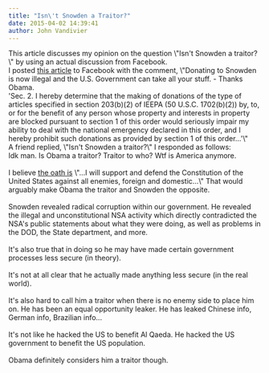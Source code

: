 ```yaml
---
title: "Isn\'t Snowden a Traitor?"
date: 2015-04-02 14:39:41
author: John Vandivier
---
```




<div data-contents=\"true\" data-reactid=\".3.1:4.0.$right.0.0.0.0.1.0.0.1.0.0\">
<div class=\"_209g _2vxa\" data-block=\"true\" data-offset-key=\"4mg59-0-0\" data-reactid=\".3.1:4.0.$right.0.0.0.0.1.0.0.1.0.0.$4mg59\">This article discusses my opinion on the question \"Isn't Snowden a traitor?\" by using an actual discussion from Facebook.</div>
<div class=\"_209g _2vxa\" data-block=\"true\" data-offset-key=\"4mg59-0-0\" data-reactid=\".3.1:4.0.$right.0.0.0.0.1.0.0.1.0.0.$4mg59\"></div>
<div class=\"_209g _2vxa\" data-block=\"true\" data-offset-key=\"4mg59-0-0\" data-reactid=\".3.1:4.0.$right.0.0.0.0.1.0.0.1.0.0.$4mg59\">I posted <a href=\"https://www.whitehouse.gov/the-press-office/2015/04/01/executive-order-blocking-property-certain-persons-engaging-significant-m\">this article</a> to Facebook with the comment, \"Donating to Snowden is now illegal and the U.S. Government can take all your stuff. - Thanks Obama.</div>
<div class=\"_209g _2vxa\" data-block=\"true\" data-offset-key=\"4mg59-0-0\" data-reactid=\".3.1:4.0.$right.0.0.0.0.1.0.0.1.0.0.$4mg59\">'Sec. 2. I hereby determine that the making of donations of the type of articles specified in section 203(b)(2) of IEEPA (50 U.S.C. 1702(b)(2)) by, to, or for the benefit of any person whose property and interests in property are blocked pursuant to section 1 of this order would seriously impair my ability to deal with the national emergency declared in this order, and I hereby prohibit such donations as provided by section 1 of this order...'\"</div>
<div class=\"_209g _2vxa\" data-block=\"true\" data-offset-key=\"4mg59-0-0\" data-reactid=\".3.1:4.0.$right.0.0.0.0.1.0.0.1.0.0.$4mg59\"></div>
<div class=\"_209g _2vxa\" data-block=\"true\" data-offset-key=\"4mg59-0-0\" data-reactid=\".3.1:4.0.$right.0.0.0.0.1.0.0.1.0.0.$4mg59\">A friend replied, \"Isn't Snowden a traitor?\" I responded as follows:</div>
<div class=\"_209g _2vxa\" data-block=\"true\" data-offset-key=\"4mg59-0-0\" data-reactid=\".3.1:4.0.$right.0.0.0.0.1.0.0.1.0.0.$4mg59\"></div>
<div class=\"_209g _2vxa\" data-block=\"true\" data-offset-key=\"4mg59-0-0\" data-reactid=\".3.1:4.0.$right.0.0.0.0.1.0.0.1.0.0.$4mg59\"><span data-offset-key=\"4mg59-0-0\" data-reactid=\".3.1:4.0.$right.0.0.0.0.1.0.0.1.0.0.$4mg59.0:$4mg59-0-0\"><span data-reactid=\".3.1:4.0.$right.0.0.0.0.1.0.0.1.0.0.$4mg59.0:$4mg59-0-0.0\">Idk man. Is Obama a traitor? Traitor to who? Wtf is America anymore.</span></span></div>
<div class=\"_209g _2vxa\" data-block=\"true\" data-offset-key=\"45slb-0-0\" data-reactid=\".3.1:4.0.$right.0.0.0.0.1.0.0.1.0.0.$45slb\"><span data-offset-key=\"45slb-0-0\" data-reactid=\".3.1:4.0.$right.0.0.0.0.1.0.0.1.0.0.$45slb.0:$45slb-0-0\"> </span></div>
<div class=\"_209g _2vxa\" data-block=\"true\" data-offset-key=\"ircs-0-0\" data-reactid=\".3.1:4.0.$right.0.0.0.0.1.0.0.1.0.0.$ircs\"><span data-offset-key=\"ircs-0-0\" data-reactid=\".3.1:4.0.$right.0.0.0.0.1.0.0.1.0.0.$ircs.0:$ircs-0-0\"><span data-reactid=\".3.1:4.0.$right.0.0.0.0.1.0.0.1.0.0.$ircs.0:$ircs-0-0.0\">I believe <a href=\"http://www.history.army.mil/html/faq/oaths.html\">the oath is</a> \"...I will support and defend the Constitution of the United States against all enemies, foreign and domestic...\" That would arguably make Obama the traitor and Snowden the opposite.</span></span></div>
<div class=\"_209g _2vxa\" data-block=\"true\" data-offset-key=\"e4l18-0-0\" data-reactid=\".3.1:4.0.$right.0.0.0.0.1.0.0.1.0.0.$e4l18\"><span data-offset-key=\"e4l18-0-0\" data-reactid=\".3.1:4.0.$right.0.0.0.0.1.0.0.1.0.0.$e4l18.0:$e4l18-0-0\"> </span></div>
<div class=\"_209g _2vxa\" data-block=\"true\" data-offset-key=\"24sp7-0-0\" data-reactid=\".3.1:4.0.$right.0.0.0.0.1.0.0.1.0.0.$24sp7\"><span data-offset-key=\"24sp7-0-0\" data-reactid=\".3.1:4.0.$right.0.0.0.0.1.0.0.1.0.0.$24sp7.0:$24sp7-0-0\"><span data-reactid=\".3.1:4.0.$right.0.0.0.0.1.0.0.1.0.0.$24sp7.0:$24sp7-0-0.0\">Snowden revealed radical corruption within our government. He revealed the illegal and unconstitutional NSA activity which directly contradicted the NSA's public statements about what they were doing, as well as problems in the DOD, the State department, and more.</span></span></div>
<div class=\"_209g _2vxa\" data-block=\"true\" data-offset-key=\"8nuo7-0-0\" data-reactid=\".3.1:4.0.$right.0.0.0.0.1.0.0.1.0.0.$8nuo7\"><span data-offset-key=\"8nuo7-0-0\" data-reactid=\".3.1:4.0.$right.0.0.0.0.1.0.0.1.0.0.$8nuo7.0:$8nuo7-0-0\"> </span></div>
<div class=\"_209g _2vxa\" data-block=\"true\" data-offset-key=\"eb1j4-0-0\" data-reactid=\".3.1:4.0.$right.0.0.0.0.1.0.0.1.0.0.$eb1j4\"><span data-offset-key=\"eb1j4-0-0\" data-reactid=\".3.1:4.0.$right.0.0.0.0.1.0.0.1.0.0.$eb1j4.0:$eb1j4-0-0\"><span data-reactid=\".3.1:4.0.$right.0.0.0.0.1.0.0.1.0.0.$eb1j4.0:$eb1j4-0-0.0\">It's also true that in doing so he may have made certain government processes less secure (in theory).</span></span></div>
<div class=\"_209g _2vxa\" data-block=\"true\" data-offset-key=\"cfcuv-0-0\" data-reactid=\".3.1:4.0.$right.0.0.0.0.1.0.0.1.0.0.$cfcuv\"><span data-offset-key=\"cfcuv-0-0\" data-reactid=\".3.1:4.0.$right.0.0.0.0.1.0.0.1.0.0.$cfcuv.0:$cfcuv-0-0\"> </span></div>
<div class=\"_209g _2vxa\" data-block=\"true\" data-offset-key=\"26mmq-0-0\" data-reactid=\".3.1:4.0.$right.0.0.0.0.1.0.0.1.0.0.$26mmq\"><span data-offset-key=\"26mmq-0-0\" data-reactid=\".3.1:4.0.$right.0.0.0.0.1.0.0.1.0.0.$26mmq.0:$26mmq-0-0\"><span data-reactid=\".3.1:4.0.$right.0.0.0.0.1.0.0.1.0.0.$26mmq.0:$26mmq-0-0.0\">It's not at all clear that he actually made anything less secure (in the real world).</span></span></div>
<div class=\"_209g _2vxa\" data-block=\"true\" data-offset-key=\"8sngd-0-0\" data-reactid=\".3.1:4.0.$right.0.0.0.0.1.0.0.1.0.0.$8sngd\"><span data-offset-key=\"8sngd-0-0\" data-reactid=\".3.1:4.0.$right.0.0.0.0.1.0.0.1.0.0.$8sngd.0:$8sngd-0-0\"> </span></div>
<div class=\"_209g _2vxa\" data-block=\"true\" data-offset-key=\"7ev2r-0-0\" data-reactid=\".3.1:4.0.$right.0.0.0.0.1.0.0.1.0.0.$7ev2r\"><span data-offset-key=\"7ev2r-0-0\" data-reactid=\".3.1:4.0.$right.0.0.0.0.1.0.0.1.0.0.$7ev2r.0:$7ev2r-0-0\"><span data-reactid=\".3.1:4.0.$right.0.0.0.0.1.0.0.1.0.0.$7ev2r.0:$7ev2r-0-0.0\">It's also hard to call him a traitor when there is no enemy side to place him on. He has been an equal opportunity leaker. He has leaked Chinese info, German info, Brazilian info...</span></span></div>
<div class=\"_209g _2vxa\" data-block=\"true\" data-offset-key=\"4rjca-0-0\" data-reactid=\".3.1:4.0.$right.0.0.0.0.1.0.0.1.0.0.$4rjca\"><span data-offset-key=\"4rjca-0-0\" data-reactid=\".3.1:4.0.$right.0.0.0.0.1.0.0.1.0.0.$4rjca.0:$4rjca-0-0\"> </span></div>
<div class=\"_209g _2vxa\" data-block=\"true\" data-offset-key=\"2v0q7-0-0\" data-reactid=\".3.1:4.0.$right.0.0.0.0.1.0.0.1.0.0.$2v0q7\"><span data-offset-key=\"2v0q7-0-0\" data-reactid=\".3.1:4.0.$right.0.0.0.0.1.0.0.1.0.0.$2v0q7.0:$2v0q7-0-0\"><span data-reactid=\".3.1:4.0.$right.0.0.0.0.1.0.0.1.0.0.$2v0q7.0:$2v0q7-0-0.0\">It's not like he hacked the US to benefit Al Qaeda. He hacked the US government to benefit the US population.</span></span></div>
<div class=\"_209g _2vxa\" data-block=\"true\" data-offset-key=\"r69l-0-0\" data-reactid=\".3.1:4.0.$right.0.0.0.0.1.0.0.1.0.0.$r69l\"><span data-offset-key=\"r69l-0-0\" data-reactid=\".3.1:4.0.$right.0.0.0.0.1.0.0.1.0.0.$r69l.0:$r69l-0-0\"> </span></div>
<div class=\"_209g _2vxa\" data-block=\"true\" data-offset-key=\"ejd20-0-0\" data-reactid=\".3.1:4.0.$right.0.0.0.0.1.0.0.1.0.0.$ejd20\"><span data-offset-key=\"ejd20-0-0\" data-reactid=\".3.1:4.0.$right.0.0.0.0.1.0.0.1.0.0.$ejd20.0:$ejd20-0-0\"><span data-reactid=\".3.1:4.0.$right.0.0.0.0.1.0.0.1.0.0.$ejd20.0:$ejd20-0-0.0\">Obama definitely considers him a traitor though.</span></span></div>
</div>